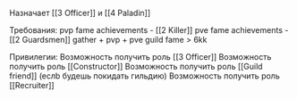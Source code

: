 Назначает [[3 Officer]] и [[4 Paladin]]

Требования:
pvp fame achievements - [[2 Killer]]
pve fame achievements - [[2 Guardsmen]]
gather + pvp + pve guild fame > 6kk

Привилегии:
Возможность получить роль [[3 Officer]]
Возможность получить роль [[Constructor]]
Возможность получить роль [[Guild friend]] (еслb будешь покидать гильдию)
Возможность получить роль [[Recruiter]]